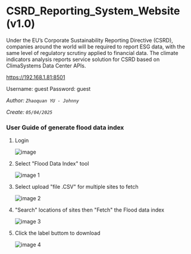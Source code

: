 # CSRD_Reporting_System_Website (v1.0)
Under the EU’s Corporate Sustainability Reporting Directive (CSRD), companies around the world will be required to report ESG data, with the same level of regulatory scrutiny applied to financial data. The climate indicators analysis reports service solution for CSRD based on ClimaSystems Data Center APIs.

https://192.168.1.81:8501

Username: guest
Password: guest

_Author: `Zhaoquan YU - Johnny`_

_Create: `05/04/2025`_

### User Guide of generate flood data index

1. Login
   
   ![image](https://github.com/user-attachments/assets/bf5d62a4-4e6b-4a8f-a6ca-551833e7bf03)
   
3. Select "Flood Data Index" tool
   
   ![image 1](https://github.com/user-attachments/assets/5ad2417a-35fa-428d-bcbf-d54c9c7422d0)

4. Select upload "file .CSV" for multiple sites to fetch

   ![image 2](https://github.com/user-attachments/assets/72693ec6-6c2f-4647-b5e2-4436574e1c8a)

5. "Search" locations of sites then "Fetch" the Flood data index

   ![image 3](https://github.com/user-attachments/assets/7c877e84-1e6b-4879-9b99-0fb80bdf8784)

6. Click the label buttom to download

   ![image 4](https://github.com/user-attachments/assets/8999a5ef-94e5-44a6-adc8-1314a951a5b9)


